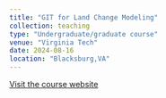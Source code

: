 ```yaml
---
title: "GIT for Land Change Modeling"
collection: teaching
type: "Undergraduate/graduate course"
venue: "Virginia Tech"
date: 2024-08-16
location: "Blacksburg,VA"
---
```


[Visit the course website](https://yangshao2.github.io/Geog4334-5334G/)

